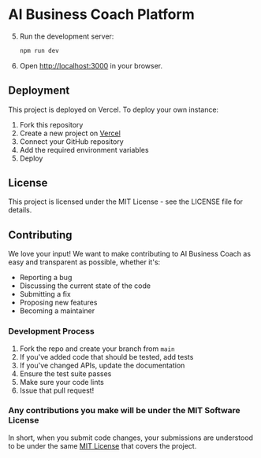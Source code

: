 # AI Business Coach Platform

5. Run the development server:
   ```bash
   npm run dev
   ```

6. Open [http://localhost:3000](http://localhost:3000) in your browser.

## Deployment

This project is deployed on Vercel. To deploy your own instance:

1. Fork this repository
2. Create a new project on [Vercel](https://vercel.com)
3. Connect your GitHub repository
4. Add the required environment variables
5. Deploy

## License

This project is licensed under the MIT License - see the LICENSE file for details.

## Contributing

We love your input! We want to make contributing to AI Business Coach as easy and transparent as possible, whether it's:

- Reporting a bug
- Discussing the current state of the code
- Submitting a fix
- Proposing new features
- Becoming a maintainer

### Development Process

1. Fork the repo and create your branch from `main`
2. If you've added code that should be tested, add tests
3. If you've changed APIs, update the documentation
4. Ensure the test suite passes
5. Make sure your code lints
6. Issue that pull request!

### Any contributions you make will be under the MIT Software License

In short, when you submit code changes, your submissions are understood to be under the same [MIT License](http://choosealicense.com/licenses/mit/) that covers the project.

